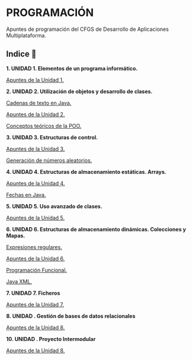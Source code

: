 # PROGRAMACIÓN

Apuntes de programación del CFGS de Desarrollo de Aplicaciones Multiplataforma.

## Indice 🚀

**1. UNIDAD 1. Elementos de un programa informático.**

  [Apuntes de la Unidad 1.](Tema1/Apuntes.md)

**2. UNIDAD 2. Utilización de objetos y desarrollo de clases.**

  [Cadenas de texto en Java.](Tema2/Strings.md)

  [Apuntes de la Unidad 2.](Tema2/Apuntes.md)

  [Conceptos teóricos de la POO.](Tema2/conceptosPOO.md)

**3. UNIDAD 3. Estructuras de control.**

  [Apuntes de la Unidad 3.](Tema3/Apuntes.md)

  [Generación de números aleatorios.](Tema3/Aleatorios.md)
  
**4. UNIDAD 4. Estructuras de almacenamiento estáticas. Arrays.**

  [Apuntes de la Unidad 4.](Tema4/Apuntes.md)

  [Fechas en Java.](Tema4/FechasJava.md)

**5. UNIDAD 5. Uso avanzado de clases.**

  [Apuntes de la Unidad 5.](Tema5/Apuntes.md)

**6. UNIDAD 6. Estructuras de almacenamiento dinámicas. Colecciones y Mapas.**

  [Expresiones regulares.](Tema6/ExpresionesRegulares.md)

  [Apuntes de la Unidad 6.](Tema6/Apuntes.md)

  [Programación Funcional.](Tema6/ProgramacionFuncional.md)

  [Java XML.](Tema6/JavaXML.md)

  **7. UNIDAD 7. Ficheros**

  [Apuntes de la Unidad 7.](Tema7/Apuntes.md)

  **8. UNIDAD . Gestión de bases de datos relacionales**

  [Apuntes de la Unidad 8.](Tema8/Apuntes.md)

  **10. UNIDAD . Proyecto Intermodular**

  [Apuntes de la Unidad 8.](Tema10/Swing.md)